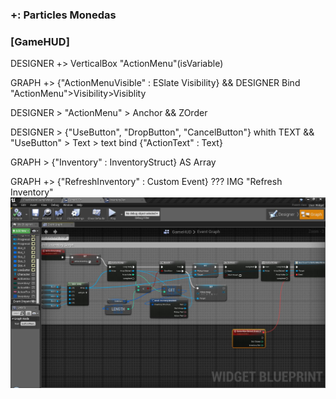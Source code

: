 ### +: Particles Monedas

### [GameHUD]
  DESIGNER +> VerticalBox "ActionMenu"(isVariable)
  
  GRAPH +> {"ActionMenuVisible" : ESlate Visibility} && DESIGNER Bind "ActionMenu">Visibility>Visiblity
  
  DESIGNER > "ActionMenu" > Anchor && ZOrder
  
  DESIGNER > {"UseButton", "DropButton", "CancelButton"} whith TEXT && "UseButton" > Text > text bind {"ActionText" : Text}
  
  GRAPH > {"Inventory" : InventoryStruct} AS Array
  
  GRAPH +> {"RefreshInventory" : Custom Event} ??? IMG "Refresh Inventory" ![Refresh Inventory](RefreshInventory.JPG)
  
